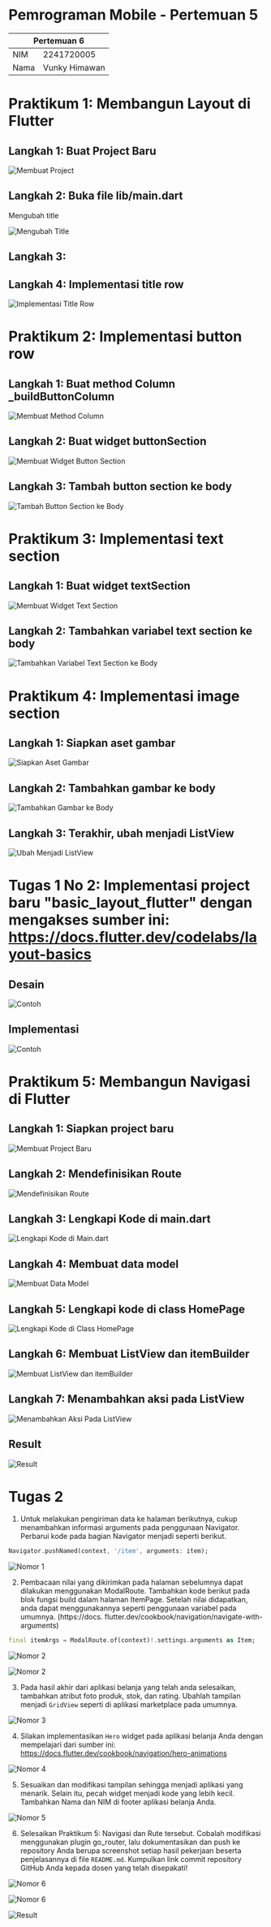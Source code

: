 # Pemrograman Mobile - Pertemuan 5

<table>
  <thead>
    <th colspan="2" style="text-align: center;">Pertemuan 6</th>
  </thead>
  <tbody>
    <tr>
      <td>NIM</td>
      <td>2241720005</td>
    </tr>
    <tr>
      <td>Nama</td>
      <td>Vunky Himawan</td>
    </tr>
</table>

# Praktikum 1: Membangun Layout di Flutter

## Langkah 1: Buat Project Baru

![Membuat Project](/docs/pertemuan-6/praktikum-1/langkah-1.png)

## Langkah 2: Buka file lib/main.dart

Mengubah title

![Mengubah Title](/docs/pertemuan-6/praktikum-1/langkah-2.png)

## Langkah 3:

## Langkah 4: Implementasi title row

![Implementasi Title Row](/docs/pertemuan-6/praktikum-1/langkah-4.png)

# Praktikum 2: Implementasi button row

## Langkah 1: Buat method Column \_buildButtonColumn

![Membuat Method Column](/docs/pertemuan-6/praktikum-2/langkah-1.png)

## Langkah 2: Buat widget buttonSection

![Membuat Widget Button Section](/docs/pertemuan-6/praktikum-2/langkah-2.png)

## Langkah 3: Tambah button section ke body

![Tambah Button Section ke Body](/docs/pertemuan-6/praktikum-2/langkah-3.png)

# Praktikum 3: Implementasi text section

## Langkah 1: Buat widget textSection

![Membuat Widget Text Section](/docs/pertemuan-6/praktikum-3/langkah-1.png)

## Langkah 2: Tambahkan variabel text section ke body

![Tambahkan Variabel Text Section ke Body](/docs/pertemuan-6/praktikum-3/langkah-2.png)

# Praktikum 4: Implementasi image section

## Langkah 1: Siapkan aset gambar

![Siapkan Aset Gambar](/docs/pertemuan-6/praktikum-4/langkah-1.png)

## Langkah 2: Tambahkan gambar ke body

![Tambahkan Gambar ke Body](/docs/pertemuan-6/praktikum-4/langkah-2.png)

## Langkah 3: Terakhir, ubah menjadi ListView

![Ubah Menjadi ListView](/docs/pertemuan-6/praktikum-4/langkah-3.gif)

# Tugas 1 No 2: Implementasi project baru "basic_layout_flutter" dengan mengakses sumber ini: https://docs.flutter.dev/codelabs/layout-basics

## Desain

![Contoh](/docs/pertemuan-6/tugas-1/example.png)

## Implementasi

![Contoh](/docs/pertemuan-6/tugas-1/result.png)

# Praktikum 5: Membangun Navigasi di Flutter

## Langkah 1: Siapkan project baru

![Membuat Project Baru](/docs/pertemuan-6/praktikum-5/langkah-1.png)

## Langkah 2: Mendefinisikan Route

![Mendefinisikan Route](/docs/pertemuan-6/praktikum-5/langkah-2.png)

## Langkah 3: Lengkapi Kode di main.dart

![Lengkapi Kode di Main.dart](/docs/pertemuan-6/praktikum-5/langkah-3.png)

## Langkah 4: Membuat data model

![Membuat Data Model](/docs/pertemuan-6/praktikum-5/langkah-4.png)

## Langkah 5: Lengkapi kode di class HomePage

![Lengkapi Kode di Class HomePage](/docs/pertemuan-6/praktikum-5/langkah-5.png)

## Langkah 6: Membuat ListView dan itemBuilder

![Membuat ListView dan itemBuilder](/docs/pertemuan-6/praktikum-5/langkah-6.png)

## Langkah 7: Menambahkan aksi pada ListView

![Menambahkan Aksi Pada ListView](/docs/pertemuan-6/praktikum-5/langkah-7.png)

## Result 

![Result](/docs/pertemuan-6/praktikum-5/result.gif)

# Tugas 2

1. Untuk melakukan pengiriman data ke halaman berikutnya, cukup menambahkan informasi arguments pada penggunaan Navigator. Perbarui kode pada bagian Navigator menjadi seperti berikut.

```dart
Navigator.pushNamed(context, '/item', arguments: item);
```

![Nomor 1](/docs/pertemuan-6/tugas-2/nomor-1.png)

2. Pembacaan nilai yang dikirimkan pada halaman sebelumnya dapat dilakukan menggunakan ModalRoute. Tambahkan kode berikut pada blok fungsi build dalam halaman ItemPage. Setelah nilai didapatkan, anda dapat menggunakannya seperti penggunaan variabel pada umumnya. (https://docs.
flutter.dev/cookbook/navigation/navigate-with-arguments)

```dart
final itemArgs = ModalRoute.of(context)!.settings.arguments as Item;
```

![Nomor 2](/docs/pertemuan-6/tugas-2/nomor-2.png)

![Nomor 2](/docs/pertemuan-6/tugas-2/nomor-2-result.gif)

3. Pada hasil akhir dari aplikasi belanja yang telah anda selesaikan, tambahkan atribut foto produk, stok, dan rating. Ubahlah tampilan menjadi ```GridView``` seperti di aplikasi marketplace pada umumnya.

![Nomor 3](/docs/pertemuan-6/tugas-2/nomor-3.png)

4. Silakan implementasikan ```Hero``` widget pada aplikasi belanja Anda dengan mempelajari dari sumber ini: https://docs.flutter.dev/cookbook/navigation/hero-animations

![Nomor 4](/docs/pertemuan-6/tugas-2/nomor-4.gif) 

5. Sesuaikan dan modifikasi tampilan sehingga menjadi aplikasi yang menarik. Selain itu, pecah widget menjadi kode yang lebih kecil. Tambahkan Nama dan NIM di footer aplikasi belanja Anda.

![Nomor 5](/docs/pertemuan-6/tugas-2/nomor-5.png)

6. Selesaikan Praktikum 5: Navigasi dan Rute tersebut. Cobalah modifikasi menggunakan plugin go_router, lalu dokumentasikan dan push ke repository Anda berupa screenshot setiap hasil pekerjaan beserta penjelasannya di file ```README.md```. Kumpulkan link commit repository GitHub Anda kepada dosen yang telah disepakati!

![Nomor 6](/docs/pertemuan-6/tugas-2/nomor-6.1.png)

![Nomor 6](/docs/pertemuan-6/tugas-2/nomor-6.2.png)

![Result](/docs/pertemuan-6/tugas-2/result.gif) 